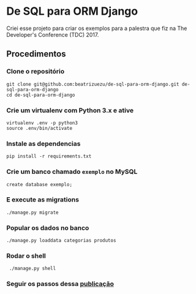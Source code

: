 # De SQL para ORM Django
Criei esse projeto para criar os exemplos para a palestra que fiz na The Developer's Conference (TDC) 2017.

## Procedimentos
### Clone o repositório

```console
git clone git@github.com:beatrizuezu/de-sql-para-orm-django.git de-sql-para-orm-django
cd de-sql-para-orm-django
```
### Crie um virtualenv com Python 3.x e ative
```console
virtualenv .env -p python3
source .env/bin/activate
```
### Instale as dependencias
```console
pip install -r requirements.txt
```

### Crie um banco chamado `exemplo` no MySQL
```mysql
create database exemplo;
```

### E execute as migrations
```console
./manage.py migrate
```

### Popular os dados no banco
```console
./manage.py loaddata categorias produtos
```
### Rodar o shell
```console
 ./manage.py shell
 ```

### Seguir os passos dessa [publicação](https://medium.com/@beatrizuezu/visualizando-query-sql-a-partir-do-orm-django-5771370a9c55)

